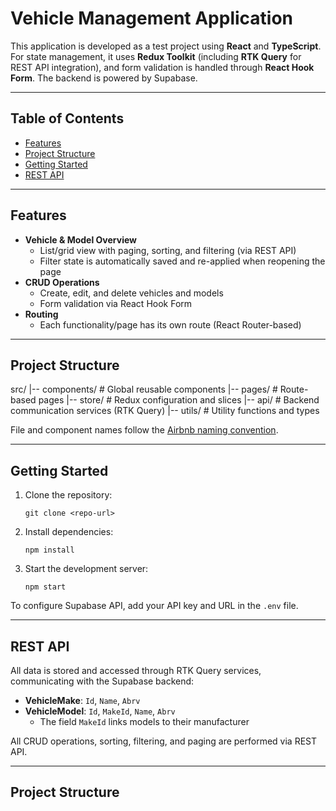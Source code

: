 # Vehicle Management Application

This application is developed as a test project using **React** and **TypeScript**. For state management, it uses **Redux Toolkit** (including **RTK Query** for REST API integration), and form validation is handled through **React Hook Form**. The backend is powered by Supabase.

---

## Table of Contents

- [Features](#features)
- [Project Structure](#project-structure)
- [Getting Started](#getting-started)
- [REST API](#rest-api)

---

## Features

- **Vehicle & Model Overview**
  - List/grid view with paging, sorting, and filtering (via REST API)
  - Filter state is automatically saved and re-applied when reopening the page
- **CRUD Operations**
  - Create, edit, and delete vehicles and models
  - Form validation via React Hook Form
- **Routing**
  - Each functionality/page has its own route (React Router-based)

---

## Project Structure

src/
|-- components/ # Global reusable components
|-- pages/ # Route-based pages
|-- store/ # Redux configuration and slices
|-- api/ # Backend communication services (RTK Query)
|-- utils/ # Utility functions and types


File and component names follow the [Airbnb naming convention](https://github.com/airbnb/javascript/tree/master/react#naming).

---

## Getting Started

1. Clone the repository:
    ```
    git clone <repo-url>
    ```
2. Install dependencies:
    ```
    npm install
    ```
3. Start the development server:
    ```
    npm start
    ```

To configure Supabase API, add your API key and URL in the `.env` file.

---

## REST API

All data is stored and accessed through RTK Query services, communicating with the Supabase backend:

- **VehicleMake**: `Id`, `Name`, `Abrv`
- **VehicleModel**: `Id`, `MakeId`, `Name`, `Abrv`
    - The field `MakeId` links models to their manufacturer

All CRUD operations, sorting, filtering, and paging are performed via REST API.

---

## Project Structure

